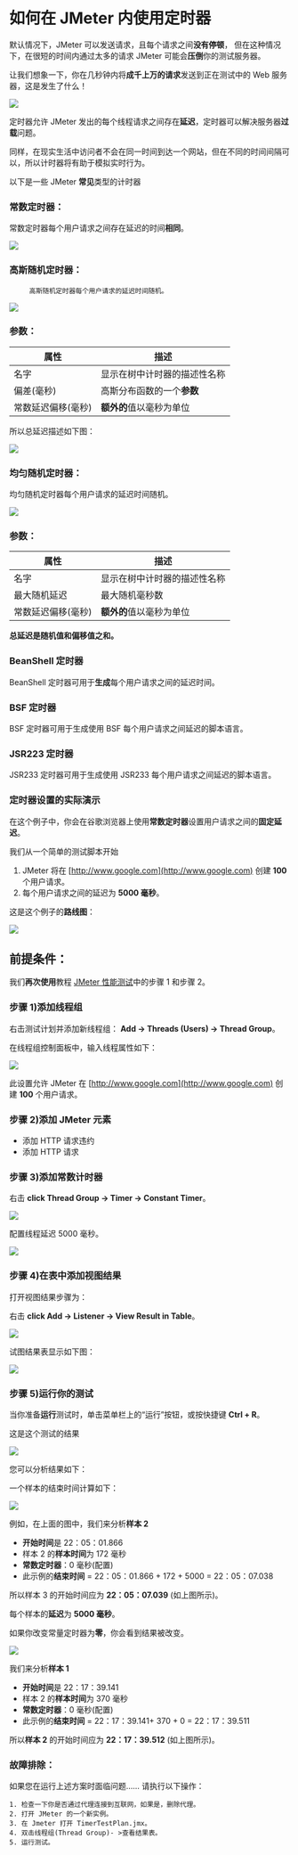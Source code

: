 # 如何在 JMeter 内使用定时器 

默认情况下，JMeter 可以发送请求，且每个请求之间**没有停顿**， 但在这种情况下，在很短的时间内通过太多的请求 JMeter 可能会**压倒**你的测试服务器。

让我们想象一下，你在几秒钟内将**成千上万的请求**发送到正在测试中的 Web 服务器，这是发生了什么！

![](./images/TimerOverload.png)

定时器允许 JMeter 发出的每个线程请求之间存在**延迟**，定时器可以解决服务器**过载**问题。

同样，在现实生活中访问者不会在同一时间到达一个网站，但在不同的时间间隔可以，所以计时器将有助于模拟实时行为。

以下是一些 JMeter **常见**类型的计时器

### 常数定时器：

常数定时器每个用户请求之间存在延迟的时间**相同**。

![](./images/ConstantTimer.png)

### 高斯随机定时器：

         高斯随机定时器每个用户请求的延迟时间随机。

![](./images/RamdomTimer.png)

### 参数：

| 属性      |     描述 |
|---------|---------------------------|
| 名字         | 显示在树中计时器的描述性名称|
| 偏差(毫秒) | 高斯分布函数的一个**参数** |
| 常数延迟偏移(毫秒)| **额外的**值以毫秒为单位|

 

所以总延迟描述如下图：

![](./images/TotalDelay.png)
### 均匀随机定时器：

均匀随机定时器每个用户请求的延迟时间随机。

![](./images/UniformRandomTimer(1).png)

### 参数：

| 属性      |     描述 |
|---------|---------------------------|
| 名字         | 显示在树中计时器的描述性名称|
| 最大随机延迟 | 最大随机毫秒数 |
| 常数延迟偏移(毫秒)| **额外的**值以毫秒为单位|

**总延迟是随机值和偏移值之和。**

### BeanShell 定时器

BeanShell 定时器可用于**生成**每个用户请求之间的延迟时间。

### BSF 定时器

BSF 定时器可用于生成使用 BSF 每个用户请求之间延迟的脚本语言。

### JSR223 定时器

JSR233 定时器可用于生成使用 JSR233 每个用户请求之间延迟的脚本语言。
 
### 定时器设置的实际演示

在这个例子中，你会在谷歌浏览器上使用**常数定时器**设置用户请求之间的**固定延迟**。

我们从一个简单的测试脚本开始

   1. JMeter 将在 [http://www.google.com](http://www.google.com) 创建 **100** 个用户请求。
   2. 每个用户请求之间的延迟为 **5000 毫秒**。

这是这个例子的**路线图**：

![](./images/FlowTimer.png)

## 前提条件：

我们**再次使用**教程 [JMeter 性能测试](http://www.guru99.com/jmeter-performance-testing.html)中的步骤 1 和步骤 2。

### 步骤 1)添加线程组

右击测试计划并添加新线程组： **Add -> Threads (Users) -> Thread Group**。

在线程组控制面板中，输入线程属性如下：

![](./images/ThreadProperty.png)

此设置允许 JMeter 在 [http://www.google.com](http://www.google.com) 创建 **100** 个用户请求。

### 步骤 2)添加 JMeter 元素

   - 添加 HTTP 请求违约
   - 添加 HTTP 请求
   
### 步骤 3)添加常数计时器

右击 **click Thread Group -> Timer -> Constant Timer**。

![](./images/AddConstantTimer.png)

配置线程延迟 5000 毫秒。

![](./images/ThreadDelayConstantTimer.png)

### 步骤 4)在表中添加视图结果

打开视图结果步骤为：

右击 **click Add -> Listener -> View Result in Table**。

![](./images/AddViewResult.png)

试图结果表显示如下图：

![](./images/AddViewResultTable.png)

### 步骤 5)运行你的测试

当你准备**运行**测试时，单击菜单栏上的“运行”按钮，或按快捷键 **Ctrl + R**。

这是这个测试的结果

![](./images/RunYourTest.png)

您可以分析结果如下：

一个样本的结束时间计算如下：

![](./images/TotalDelay(1).png)

例如，在上面的图中，我们来分析**样本 2**

   - **开始时间**是 22：05：01.866
   - 样本 2 的**样本时间**为 172 毫秒
   - **常数定时器**：0 毫秒(配置)
   - 此示例的**结束时间** = 22：05：01.866 + 172 + 5000 = 22：05：07.038

所以样本 3 的开始时间应为 **22：05：07.039** (如上图所示)。

每个样本的**延迟**为 **5000 毫秒**。

如果你改变常量定时器为**零**，你会看到结果被改变。

![](./images/SampleTimer.png)

我们来分析**样本 1**

   - **开始时间**是 22：17：39.141
   - 样本 2 的**样本时间**为 370 毫秒
   - **常数定时器**：0 毫秒(配置)
   - 此示例的**结束时间** = 22：17：39.141+ 370 + 0 = 22：17：39.511

所以**样本 2** 的开始时间应为 **22：17：39.512** (如上图所示)。

### 故障排除：

如果您在运行上述方案时面临问题…… 请执行以下操作：

    1. 检查一下你是否通过代理连接到互联网，如果是，删除代理。
    2. 打开 JMeter 的一个新实例。
    3. 在 Jmeter 打开 TimerTestPlan.jmx。
    4. 双击线程组(Thread Group)- >查看结果表。
    5. 运行测试。

